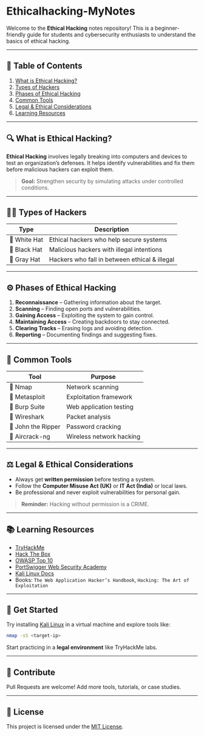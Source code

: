# Ethicalhacking-MyNotes

Welcome to the **Ethical Hacking** notes repository! This is a beginner-friendly guide for students and cybersecurity enthusiasts to understand the basics of ethical hacking.

---

## 📘 Table of Contents

1. [What is Ethical Hacking?](#what-is-ethical-hacking)
2. [Types of Hackers](#types-of-hackers)
3. [Phases of Ethical Hacking](#phases-of-ethical-hacking)
4. [Common Tools](#common-tools)
5. [Legal & Ethical Considerations](#legal--ethical-considerations)
6. [Learning Resources](#learning-resources)

---

## 🔍 What is Ethical Hacking?

**Ethical Hacking** involves legally breaking into computers and devices to test an organization’s defenses. It helps identify vulnerabilities and fix them before malicious hackers can exploit them.

> **Goal:** Strengthen security by simulating attacks under controlled conditions.

---

## 🧑‍💻 Types of Hackers

| Type         | Description                                  |
|--------------|----------------------------------------------|
| 🎩 White Hat | Ethical hackers who help secure systems      |
| 🎩 Black Hat | Malicious hackers with illegal intentions    |
| 🎩 Gray Hat  | Hackers who fall in between ethical & illegal|

---

## ⚙️ Phases of Ethical Hacking

1. **Reconnaissance** – Gathering information about the target.
2. **Scanning** – Finding open ports and vulnerabilities.
3. **Gaining Access** – Exploiting the system to gain control.
4. **Maintaining Access** – Creating backdoors to stay connected.
5. **Clearing Tracks** – Erasing logs and avoiding detection.
6. **Reporting** – Documenting findings and suggesting fixes.

---

## 🧰 Common Tools

| Tool         | Purpose                        |
|--------------|--------------------------------|
| 🐙 Nmap      | Network scanning                |
| 🐍 Metasploit| Exploitation framework          |
| 🦊 Burp Suite| Web application testing         |
| 🧠 Wireshark | Packet analysis                 |
| 🧪 John the Ripper | Password cracking         |
| 🧿 Aircrack-ng | Wireless network hacking      |

---

## ⚖️ Legal & Ethical Considerations

- Always get **written permission** before testing a system.
- Follow the **Computer Misuse Act (UK)** or **IT Act (India)** or local laws.
- Be professional and never exploit vulnerabilities for personal gain.

> **Reminder:** Hacking without permission is a CRIME.

---

## 📚 Learning Resources

- [TryHackMe](https://tryhackme.com/)
- [Hack The Box](https://www.hackthebox.com/)
- [OWASP Top 10](https://owasp.org/www-project-top-ten/)
- [PortSwigger Web Security Academy](https://portswigger.net/web-security)
- [Kali Linux Docs](https://www.kali.org/docs/)
- Books: `The Web Application Hacker’s Handbook`, `Hacking: The Art of Exploitation`

---

## 🚀 Get Started

Try installing [Kali Linux](https://www.kali.org/) in a virtual machine and explore tools like:

```bash
nmap -sS <target-ip>
```

Start practicing in a **legal environment** like TryHackMe labs.

---

## 🧠 Contribute

Pull Requests are welcome! Add more tools, tutorials, or case studies.

---

## 📄 License

This project is licensed under the [MIT License](LICENSE).
